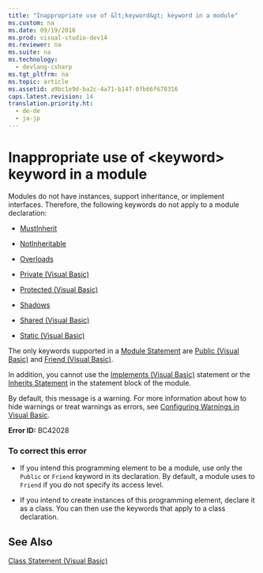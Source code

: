 ```yaml
---
title: "Inappropriate use of &lt;keyword&gt; keyword in a module"
ms.custom: na
ms.date: 09/19/2016
ms.prod: visual-studio-dev14
ms.reviewer: na
ms.suite: na
ms.technology: 
  - devlang-csharp
ms.tgt_pltfrm: na
ms.topic: article
ms.assetid: a9bc1e9d-ba2c-4a71-b147-0fb66f670316
caps.latest.revision: 14
translation.priority.ht: 
  - de-de
  - ja-jp
---
```

# Inappropriate use of &lt;keyword&gt; keyword in a module
Modules do not have instances, support inheritance, or implement interfaces. Therefore, the following keywords do not apply to a module declaration:  
  
-   [MustInherit](../Topic/MustInherit%20\(Visual%20Basic\).md)  
  
-   [NotInheritable](../vs140/NotInheritable--Visual-Basic-.md)  
  
-   [Overloads](../vs140/Overloads--Visual-Basic-.md)  
  
-   [Private (Visual Basic)](../vs140/Private--Visual-Basic-.md)  
  
-   [Protected (Visual Basic)](../vs140/Protected--Visual-Basic-.md)  
  
-   [Shadows](../vs140/Shadows--Visual-Basic-.md)  
  
-   [Shared (Visual Basic)](../Topic/Shared%20\(Visual%20Basic\).md)  
  
-   [Static (Visual Basic)](../vs140/Static--Visual-Basic-.md)  
  
 The only keywords supported in a [Module Statement](../Topic/Module%20Statement.md) are [Public (Visual Basic)](../vs140/Public--Visual-Basic-.md) and [Friend (Visual Basic)](../Topic/Friend%20\(Visual%20Basic\).md).  
  
 In addition, you cannot use the [Implements (Visual Basic)](../vs140/Implements-Clause--Visual-Basic-.md) statement or the [Inherits Statement](../vs140/Inherits-Statement.md) in the statement block of the module.  
  
 By default, this message is a warning. For more information about how to hide warnings or treat warnings as errors, see [Configuring Warnings in Visual Basic](../vs140/Configuring-Warnings-in-Visual-Basic.md).  
  
 **Error ID:** BC42028  
  
### To correct this error  
  
-   If you intend this programming element to be a module, use only the `Public` or `Friend` keyword in its declaration. By default, a module uses to `Friend` if you do not specify its access level.  
  
-   If you intend to create instances of this programming element, declare it as a class. You can then use the keywords that apply to a class declaration.  
  
## See Also  
 [Class Statement (Visual Basic)](../Topic/Class%20Statement%20\(Visual%20Basic\).md)